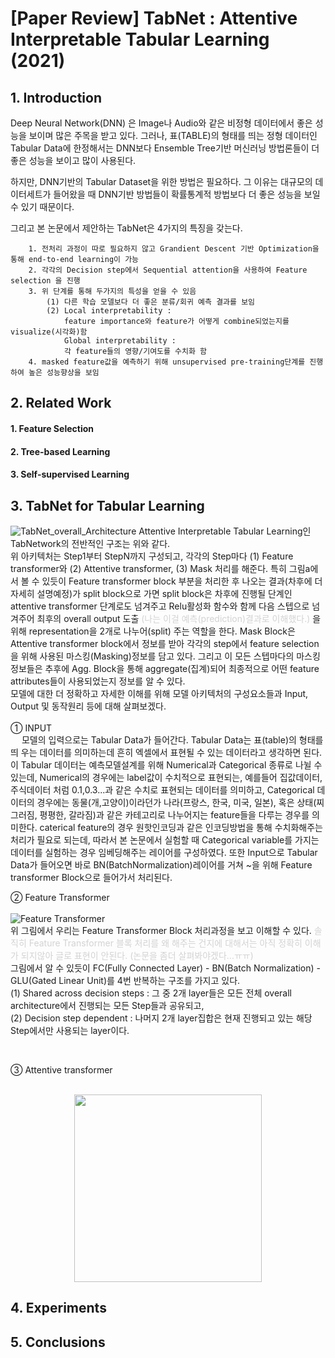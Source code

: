# [Paper Review] TabNet : Attentive Interpretable Tabular Learning (2021)

## 1. Introduction

    
Deep Neural Network(DNN) 은 Image나 Audio와 같은 비정형 데이터에서 좋은 성능을 보이며 많은 주목을 받고 있다.
그러나, 표(TABLE)의 형태를 띄는 정형 데이터인 Tabular Data에 한정해서는 DNN보다 Ensemble Tree기반 머신러닝 방법론들이 더 좋은 성능을 보이고 많이 사용된다.

하지만, DNN기반의 Tabular Dataset을 위한 방법은 필요하다. 
그 이유는 대규모의 데이터세트가 들어왔을 때 DNN기반 방법들이 확률통계적 방법보다 더 좋은 성능을 보일 수 있기 때문이다. 

그리고 본 논문에서 제안하는 TabNet은 4가지의 특징을 갖는다.
    
```
    1. 전처리 과정이 따로 필요하지 않고 Grandient Descent 기반 Optimization을 통해 end-to-end learning이 가능
    2. 각각의 Decision step에서 Sequential attention을 사용하여 Feature selection 을 진행
    3. 위 단계를 통해 두가지의 특성을 얻을 수 있음
        (1) 다른 학습 모델보다 더 좋은 분류/회귀 예측 결과를 보임
        (2) Local interpretability : 
            feature importance와 feature가 어떻게 combine되었는지를 visualize(시각화)함
            Global interpretability : 
            각 feature들의 영향/기여도를 수치화 함
    4. masked feature값을 예측하기 위해 unsupervised pre-training단계를 진행하여 높은 성능향상을 보임
```

## 2. Related Work

#### 1. Feature Selection
#### 2. Tree-based Learning
#### 3. Self-supervised Learning


## 3. TabNet for Tabular Learning

![TabNet_overall_Architecture](https://github.com/so-hko/Study/blob/main/DL/images/TabNet%20overall%20architecture.png?raw=true)
Attentive Interpretable Tabular Learning인 TabNetwork의 전반적인 구조는 위와 같다.<br>
위 아키텍처는 Step1부터 StepN까지 구성되고, 각각의 Step마다 (1) Feature transformer와 (2) Attentive transformer, (3) Mask 처리를 해준다. 
특히 그림a에서 볼 수 있듯이 Feature transformer block 부분을 처리한 후 나오는 결과(차후에 더 자세히 설명예정)가 split block으로 가면 
split block은 차후에 진행될 단계인 attentive transformer 단계로도 넘겨주고 Relu활성화 함수와 함께 다음 스텝으로 넘겨주어 
최후의 overall output 도출 <span style="color:#D3D3D3">(나는 이걸 예측(prediction)결과로 이해했다.) </span> 을 위해 
representation을 2개로 나누어(split) 주는 역할을 한다. 
Mask Block은 Attentive transformer block에서 정보를 받아 각각의 step에서 feature selection을 위해 사용된 마스킹(Masking)정보를 담고 있다. 
그리고 이 모든 스텝마다의 마스킹 정보들은 추후에 Agg. Block을 통해 aggregate(집계)되어 최종적으로 어떤 feature attributes들이 사용되었는지 정보를 알 수 있다.<br>
모델에 대한 더 정확하고 자세한 이해를 위해 모델 아키텍처의 구성요소들과 Input, Output 및 동작원리 등에 대해 살펴보겠다.<br><br>
① INPUT <br>
　 모델의 입력으로는 Tabular Data가 들어간다. Tabular Data는 표(table)의 형태를 띄 우는 데이터를 의미하는데 흔히 엑셀에서 표현될 수 있는 데이터라고 생각하면 된다. 
이 Tabular 데이터는 예측모델설계를 위해 Numerical과 Categorical 종류로 나뉠 수 있는데, Numerical의 경우에는 label값이 수치적으로 표현되는, 예를들어 집값데이터, 주식데이터 처럼 0.1,0.3...과 같은 수치로 표현되는 데이터를 의미하고,
Categorical 데이터의 경우에는 동물(개,고양이)이라던가 나라(프랑스, 한국, 미국, 일본), 혹은 상태(찌그러짐, 평평한, 갈라짐)과 같은 카테고리로 나누어지는 feature들을 다루는 경우를 의미한다. 
caterical feature의 경우 원핫인코딩과 같은 인코딩방법을 통해 수치화해주는 처리가 필요로 되는데, 따라서
본 논문에서 실험할 때 Categorical variable를 가지는 데이터를 실험하는 경우 임베딩해주는 레이어를 구성하였다.
또한 Input으로 Tabular Data가 들어오면 바로 BN(BatchNormalization)레이어를 거쳐 ~을 위해 Feature transformer Block으로 들어가서 처리된다.

② Feature Transformer <br><br>
![Feature Transformer](https://github.com/so-hko/Study/blob/main/DL/images/FeatureTransformer.png?raw=true) <br>
위 그림에서 우리는 Feature Transformer Block 처리과정을 보고 이해할 수 있다. 
<span style="color:#D3D3D3"> 솔직히 Feature Transformer 블록 처리를 왜 해주는 건지에 대해서는 아직 정확히 이해가 되지않아 글로 표현이 안된다.
(논문을 좀더 살펴봐야겠다...ㅠㅠ)</span> <br> 그림에서 알 수 있듯이 FC(Fully Connected Layer) - BN(Batch Normalization) - GLU(Gated Linear Unit)를 4번 반복하는 구조를 가지고 있다. <br>
(1) Shared across decision steps : 그 중 2개 layer들은 모든 전체 overall architecture에서 진행되는 모든 Step들과 공유되고, <br> 
(2) Decision step dependent : 나머지 2개 layer집합은 현재 진행되고 있는 해당 Step에서만 사용되는 layer이다. <br>

<br>

③ Attentive transformer <br><br>
<p align="center"><img src="https://github.com/so-hko/Study/blob/main/DL/images/AttentiveTransformer.png?raw=true" height="300px" width="300"> <br>



## 4. Experiments

## 5. Conclusions
